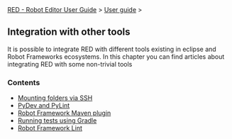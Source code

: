 <html>
<head>
<link href="PLUGINS_ROOT/org.robotframework.ide.eclipse.main.plugin.doc.user/help/style.css" rel="stylesheet" type="text/css"/>
</head>
<body>
<a href="..\..\index.html">RED - Robot Editor User Guide</a> &gt; <a href="..\user_guide.html">User guide</a> &gt; 
	<h2>Integration with other tools</h2>
<p>It is possible to integrate RED with different tools existing in
		eclipse and Robot Frameworks ecosystems. In this chapter you can find
		articles about integrating RED with some non-trivial tools</p>
<h3>Contents</h3>
<ul>
<li><a href="..\tools_integration\virtual_folders.html">Mounting folders via SSH</a>
</li>
<li><a href="..\tools_integration\red_pylint.html">PyDev and PyLint</a>
</li>
<li><a href="..\tools_integration\maven.html">Robot Framework Maven plugin</a>
</li>
<li><a href="..\tools_integration\gradle.html">Running tests using Gradle</a>
</li>
<li><a href="..\tools_integration\rflint.html">Robot Framework Lint</a>
</li>
</ul>
</body>
</html>